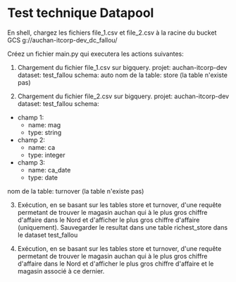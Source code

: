 # Test technique Datapool

En shell, chargez les fichiers file_1.csv et file_2.csv à la racine du bucket GCS g://auchan-itcorp-dev_dc_fallou/

Créez un fichier main.py qui executera les actions suivantes:

1. Chargement du fichier file_1.csv sur bigquery.
projet: auchan-itcorp-dev
dataset: test_fallou
schema: auto
nom de la table: store (la table n'existe pas)

2. Chargement du fichier file_2.csv sur bigquery.
projet: auchan-itcorp-dev
dataset: test_fallou
schema:
- champ 1: 
    -   name: mag
    -   type: string
- champ 2:
    -   name: ca
    -   type: integer
- champ 3:
    -   name: ca_date
    -   type: date

nom de la table: turnover (la table n'existe pas)

3. Exécution, en se basant sur les tables store et turnover, d'une requête permetant de trouver le magasin auchan qui à le plus gros chiffre d'affaire dans le Nord et d'afficher le plus gros chiffre d'affaire (uniquement).
Sauvegarder le resultat dans une table richest_store dans le dataset test_fallou

4. Exécution, en se basant sur les tables store et turnover, d'une requête permetant de trouver le magasin auchan qui à le plus gros chiffre d'affaire dans le Nord et d'afficher le plus gros chiffre d'affaire et le magasin associé à ce dernier.

